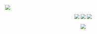 <img src="https://capsule-render.vercel.app/api?type=slice&color=auto&section=header&text=JONGMIN%20JUNG&fontSize=40" />

<p align="center">
  <a href="https://blog.naver.com/jjmjm2002"><img src="https://img.shields.io/badge/Blog-03C75A?style=for-the-badge&logo=Naver&logoColor=white&link=https://blog.naver.com/jjmjm2002"/></a>
  <a href="https://tringles.notion.site/_Resume-c9eef5017cc849308329907596bc14b1"><img src="https://img.shields.io/badge/Resume-000000?style=for-the-badge&logo=Notion&logoColor=white&link=https://tringles.notion.site/_Resume-c9eef5017cc849308329907596bc14b1"/></a>
  <a href="https://tringles.notion.site/_Portfolio-5b9f7d02568b43d895070dce23a63c4b"><img src="https://img.shields.io/badge/Portfolio-000000?style=for-the-badge&logo=Notion&logoColor=white&link=https://tringles.notion.site/_Portfolio-5b9f7d02568b43d895070dce23a63c4b"/></a>
</p>

<p align="center">
  <picture>
    <source 
      srcset="https://github-readme-stats.vercel.app/api?username=Tringles&show_icons=true&theme=dark"
      media="(prefers-color-scheme: dark)"
    />
    <img src="https://github-readme-stats.vercel.app/api?username=Tringles&show_icons=true" />
  </picture>
</p>
